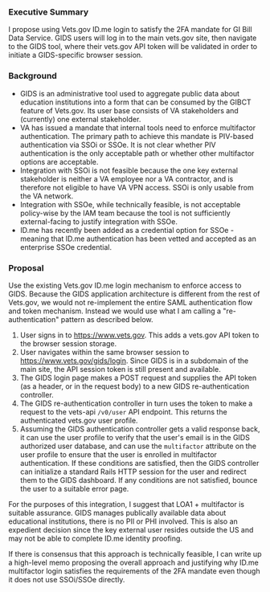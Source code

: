 ### Executive Summary
I propose using Vets.gov ID.me login to satisfy the 2FA mandate for GI Bill Data Service. GIDS users will log in to the main vets.gov site, then navigate to the GIDS tool, where their vets.gov API token will be validated in order to initiate a GIDS-specific browser session.

### Background
- GIDS is an administrative tool used to aggregate public data about education institutions into a form that can be consumed by the GIBCT feature of Vets.gov. Its user base consists of VA stakeholders and (currently) one external stakeholder.
- VA has issued a mandate that internal tools need to enforce multifactor authentication. The primary path to achieve this mandate is PIV-based authentication via SSOi or SSOe. It is not clear whether PIV authentication is the only acceptable path or whether other multifactor options are acceptable.
- Integration with SSOi is not feasible because the one key external stakeholder is neither a VA employee nor a VA contractor, and is therefore not eligible to have VA VPN access. SSOi is only usable from the VA network.
- Integration with SSOe, while technically feasible, is not acceptable policy-wise by the IAM team because the tool is not sufficiently external-facing to justify integration with SSOe. 
- ID.me has recently been added as a credential option for SSOe - meaning that ID.me authentication has been vetted and accepted as an enterprise SSOe credential. 

### Proposal
Use the existing Vets.gov ID.me login mechanism to enforce access to GIDS. Because the GIDS application architecture is different from the rest of Vets.gov, we would not re-implement the entire SAML authentication flow and token mechanism. Instead we would use what I am calling a "re-authentication" pattern as described below.

1. User signs in to https://www.vets.gov. This adds a vets.gov API token to the browser session storage. 
2. User navigates within the same browser session to https://www.vets.gov/gids/login. Since GIDS is in a subdomain of the main site, the API session token is still present and available.
3. The GIDS login page makes a POST request and supplies the API token (as a header, or in the request body) to a new GIDS re-authentication controller.
4. The GIDS re-authentication controller in turn uses the token to make a request to the vets-api `/v0/user` API endpoint. This returns the authenticated vets.gov user profile.
5. Assuming the GIDS authentication controller gets a valid response back, it can use the user profile to verify that the user's email is in the GIDS authorized user database, and can use the `multifactor` attribute on the user profile to ensure that the user is enrolled in multifactor authentication. If these conditions are satisfied, then the GIDS controller can initialize a standard Rails HTTP session for the user and redirect them to the GIDS dashboard. If any conditions are not satisfied, bounce the user to a suitable error page.

For the purposes of this integration, I suggest that LOA1 + multifactor is suitable assurance. GIDS manages publically available data about educational institutions, there is no PII or PHI involved. This is also an expedient decision since the key external user resides outside the US and may not be able to complete ID.me identity proofing. 

If there is consensus that this approach is technically feasible, I can write up a high-level memo proposing the overall approach and justifying why ID.me multifactor login satisfies the requirements of the 2FA mandate even though it does not use SSOi/SSOe directly.
